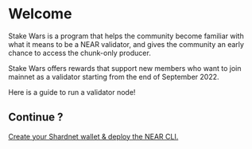 # Welcome
Stake Wars is a program that helps the community become familiar with what it means to be a NEAR validator, and gives the community an early chance to access the chunk-only producer.

Stake Wars offers rewards that support new members who want to join mainnet as a validator starting from the end of September 2022.

Here is a guide to run a validator node!
## Continue ?

[Create your Shardnet wallet & deploy the NEAR CLI.](./1-create-wallet-deploy-near-cli.md)
